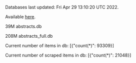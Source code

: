 Databases last updated: Fri Apr 29 13:10:20 UTC 2022. 

Available [here](https://github.com/cbeauhilton/ash-db/releases).


39M	abstracts.db

208M	abstracts_full.db

Current number of items in db:
[{"count(*)": 93309}]

Current number of scraped items in db:
[{"count(*)": 21048}]
